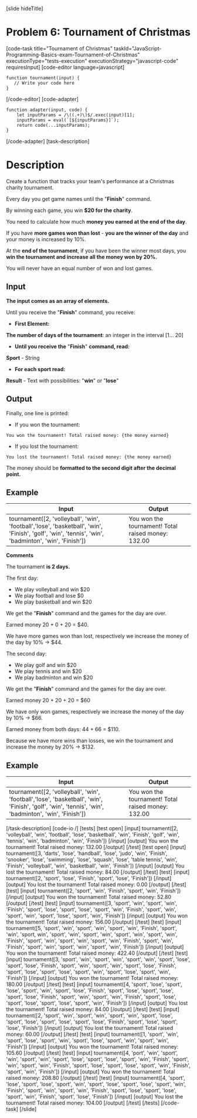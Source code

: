 
[slide hideTitle]
# Problem 6: Tournament of Christmas 

[code-task title="Tournament of Christmas" taskId="JavaScript-Programming-Basics-exam-Tournament-of-Christmas" executionType="tests-execution" executionStrategy="javascript-code" requiresInput]
[code-editor language=javascript]
```
function tournament(input) {
   // Write your code here
}
```
[/code-editor]
[code-adapter]
```
function adapter(input, code) {
    let inputParams = /\((.+)\)$/.exec(input)[1];
    inputParams = eval(`[${inputParams}]`);
    return code(...inputParams);
}
```
[/code-adapter]
[task-description]
# Description

Create a function that tracks your team's performance at a Christmas charity tournament. 

Every day you get game names until the "**Finish**" command. 

By winning each game, you win **$20 for the charity**. 

You need to calculate how much **money you earned at the end of the day**. 

If you have **more games won than lost** - **you are the winner of the day** and your money is increased by 10%. 

At the **end of the tournament**, if you have been the winner most days, you **win the tournament and increase all the money won by 20%.**

You will never have an equal number of won and lost games.

## Input

**The input comes as an array of elements.** 

Until you receive the "**Finish**" command, you receive:

- **First Element:**

**The number of days of the tournament**: an integer in the interval \[1… 20\]

- **Until you receive the** "**Finish**" **command, read:**

**Sport** - String

- **For each sport read:**

**Result** - Text with possibilities:  "**win**" or "**lose**"

## Output

Finally, one line is printed:

- If you won the tournament:

`You won the tournament! Total raised money: {the money earned}`

- If you lost the tournament:

`You lost the tournament! Total raised money: {the money earned}`

The money should be **formatted to the second digit after the decimal point.**

## Example

| **Input** | **Output** |
| --- | --- |
|tournament([2, 'volleyball', 'win', 'football','lose', 'basketball', 'win', 'Finish', 'golf', 'win', 'tennis', 'win', 'badminton', 'win', 'Finish']) | You won the tournament! Total raised money: 132.00 |

**Comments**

The tournament **is 2 days.**

The first day:

- We play volleyball and win $20
- We play football and lose $0
- We play basketball and win $20

We get the "**Finish**" command and the games for the day are over. 

Earned money 20 \+ 0 \+ 20 = $40. 

We have more games won than lost, respectively we increase the money of the day by 10\% \-\> $44.

The second day:

- We play golf and win $20
- We play tennis and win  $20
- We play badminton and win $20

We get the "**Finish**" command and the games for the day are over.

Earned money 20 \+ 20 \+ 20 = $60

We have only won games, respectively we increase the money of the day by 10\% \-\> $66.

Earned money from both days: 44 \+ 66 = $110.

Because we have more wins than losses, we win the tournament and increase the money by 20\% \-\> $132.

## Example

| **Input** | **Output** |
| --- | --- |
|tournament([2, 'volleyball', 'win', 'football','lose', 'basketball', 'win', 'Finish', 'golf', 'win', 'tennis', 'win', 'badminton', 'win', 'Finish']) | You won the tournament! Total raised money: 132.00 |

[/task-description]
[code-io /]
[tests]
[test open]
[input]
tournament([2, 'volleyball', 'win', 'football', 'lose', 'basketball', 'win', 'Finish', 'golf', 'win', 'tennis', 'win', 'badminton', 'win', 'Finish'])
[/input]
[output]
You won the tournament! Total raised money: 132.00
[/output]
[/test]
[test open]
[input]
tournament([3, 'darts', 'lose', 'handball', 'lose', 'judo', 'win', 'Finish', 'snooker', 'lose', 'swimming', 'lose', 'squash', 'lose', 'table tennis', 'win', 'Finish', 'volleyball', 'win', 'basketball', 'win', 'Finish'])
[/input]
[output]
You lost the tournament! Total raised money: 84.00
[/output]
[/test]
[test]
[input]
tournament([2, 'sport', 'lose', 'Finish', 'sport', 'lose', 'Finish'])
[/input]
[output]
You lost the tournament! Total raised money: 0.00
[/output]
[/test]
[test]
[input]
tournament([2, 'sport', 'win', 'Finish', 'sport', 'win', 'Finish'])
[/input]
[output]
You won the tournament! Total raised money: 52.80
[/output]
[/test]
[test]
[input]
tournament([3, 'sport', 'win', 'sport', 'win', 'Finish', 'sport', 'lose', 'sport', 'lose', 'sport', 'win', 'Finish', 'sport', 'win', 'sport', 'win', 'sport', 'lose', 'sport', 'win', 'Finish'])
[/input]
[output]
You won the tournament! Total raised money: 156.00
[/output]
[/test]
[test]
[input]
tournament([5, 'sport', 'win', 'sport', 'win', 'sport', 'win', 'Finish', 'sport', 'win', 'sport, win', 'sport', 'win', 'sport', 'win', 'sport', 'win', 'sport', 'win', 'Finish', 'sport', 'win', 'sport', 'win', 'sport', 'win', 'Finish', 'sport', 'win', 'Finish', 'sport', 'win', 'sport', 'win', 'sport', 'win', 'Finish'])
[/input]
[output]
You won the tournament! Total raised money: 422.40
[/output]
[/test]
[test]
[input]
tournament([3, 'sport', 'win', 'sport', 'win', 'sport', 'win', 'sport', 'lose', 'sport', 'lose', 'Finish', 'sport', 'win', 'sport', 'win', 'sport', 'lose', 'Finish', 'sport', 'lose', 'sport', 'lose', 'sport', 'win', 'sport', 'lose', 'sport', 'win', 'Finish'])
[/input]
[output]
You won the tournament! Total raised money: 180.00
[/output]
[/test]
[test]
[input]
tournament([4, 'sport', 'lose', 'sport', 'lose', 'sport', 'win', 'sport', 'lose', 'Finish', 'sport', 'lose', 'sport', 'lose', 'sport', 'lose', 'Finish', 'sport', 'win', 'sport', 'win', 'Finish', 'sport', 'lose', 'sport', 'lose', 'sport', 'lose', 'sport', 'win', 'Finish'])
[/input]
[output]
You lost the tournament! Total raised money: 84.00
[/output]
[/test]
[test]
[input]
tournament([2, 'sport', 'win', 'sport', 'win', 'sport', 'win', 'sport', 'lose', 'sport', 'lose', 'sport', 'lose', 'sport', 'lose', 'Finish', 'sport', 'lose', 'sport', 'lose', 'Finish'])
[/input]
[output]
You lost the tournament! Total raised money: 60.00
[/output]
[/test]
[test]
[input]
tournament([1, 'sport', 'win', 'sport', 'lose', 'sport', 'win', 'sport', 'lose', 'sport', 'win', 'sport', 'win', 'Finish'])
[/input]
[output]
You won the tournament! Total raised money: 105.60
[/output]
[/test]
[test]
[input]
tournament([4, 'port', 'win', 'sport', 'win', 'sport', 'win', 'sport', 'lose', 'sport', 'lose', 'sport', 'win', 'Finish', 'sport', 'win', 'sport', 'win', 'Finish', 'sport', 'lose', 'sport', 'lose', 'sport', 'win', 'Finish', 'sport', 'win', 'Finish'])
[/input]
[output]
You won the tournament! Total raised money: 208.80
[/output]
[/test]
[test]
[input]
tournament([4, 'sport', 'lose', 'sport', 'lose', 'sport', 'win', 'sport', 'lose', 'sport', 'lose', 'sport', 'win', 'Finish', 'sport', 'win', 'sport', 'win', 'Finish', 'sport', 'lose', 'sport', 'lose', 'sport', 'win', 'Finish', 'sport', 'lose', 'Finish'])
[/input]
[output]
You lost the tournament! Total raised money: 104.00
[/output]
[/test]
[/tests]
[/code-task]
[/slide]